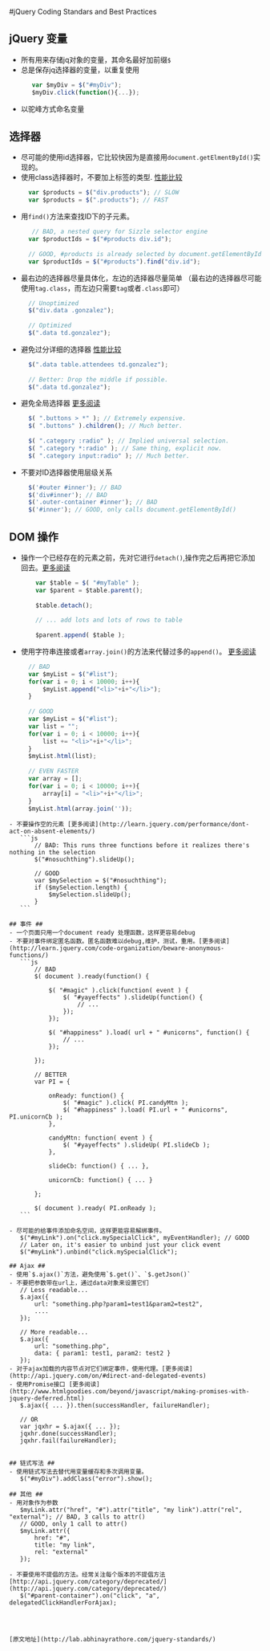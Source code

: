 #jQuery Coding Standars and Best Practices

## jQuery 变量 ##

- 所有用来存储jq对象的变量，其命名最好加前缀`$`
- 总是保存jq选择器的变量，以重复使用
  ```js
	 var $myDiv = $("#myDiv");
	 $myDiv.click(function(){...});
  ```
- 以驼峰方式命名变量


## 选择器 ##

- 尽可能的使用id选择器，它比较快因为是直接用`document.getElmentById()`实现的。
- 使用class选择器时，不要加上标签的类型. [性能比较](http://jsperf.com/jqeury-selector-test)
  ```js
	var $products = $("div.products"); // SLOW
	var $products = $(".products"); // FAST
  ```
- 用`find()`方法来查找ID下的子元素。
  ```js
     // BAD, a nested query for Sizzle selector engine
	var $productIds = $("#products div.id");
	
	// GOOD, #products is already selected by document.getElementById() so only div.id needs to go through Sizzle selector engine
	var $productIds = $("#products").find("div.id");
  ```
- 最右边的选择器尽量具体化，左边的选择器尽量简单 （最右边的选择器尽可能使用`tag.class`，而左边只需要`tag`或者`.class`即可）
  ```js
    // Unoptimized
	$("div.data .gonzalez");
	
	// Optimized
	$(".data td.gonzalez");
  ```
- 避免过分详细的选择器 [性能比较](http://jsperf.com/avoid-excessive-specificity)
  ```js
	$(".data table.attendees td.gonzalez");
 
	// Better: Drop the middle if possible.
	$(".data td.gonzalez");
  ```
- 避免全局选择器 [更多阅读](http://learn.jquery.com/performance/optimize-selectors/)
  ```js
    $( ".buttons > *" ); // Extremely expensive.
	$( ".buttons" ).children(); // Much better.
	 
	$( ".category :radio" ); // Implied universal selection.
	$( ".category *:radio" ); // Same thing, explicit now.
	$( ".category input:radio" ); // Much better.
  ```
- 不要对ID选择器使用层级关系
  ```js
	$('#outer #inner'); // BAD
	$('div#inner'); // BAD
	$('.outer-container #inner'); // BAD
	$('#inner'); // GOOD, only calls document.getElementById()
  ```


## DOM 操作 ##

- 操作一个已经存在的元素之前，先对它进行`detach()`,操作完之后再把它添加回去。[更多阅读](http://learn.jquery.com/performance/detach-elements-before-work-with-them/)
	```js
		var $table = $( "#myTable" );
		var $parent = $table.parent();
		 
		$table.detach();
		 
		// ... add lots and lots of rows to table
		 
		$parent.append( $table );
    ```

- 使用字符串连接或者`array.join()`的方法来代替过多的`append()`。 [更多阅读](http://learn.jquery.com/performance/append-outside-loop/)
  ```js
	// BAD
	var $myList = $("#list");
	for(var i = 0; i < 10000; i++){
	    $myList.append("<li>"+i+"</li>");
	}
	 
	// GOOD
	var $myList = $("#list");
	var list = "";
	for(var i = 0; i < 10000; i++){
	    list += "<li>"+i+"</li>";
	}
	$myList.html(list);
	 
	// EVEN FASTER
	var array = []; 
	for(var i = 0; i < 10000; i++){
	    array[i] = "<li>"+i+"</li>"; 
	}
	$myList.html(array.join(''));
 ```
- 不要操作空的元素 [更多阅读](http://learn.jquery.com/performance/dont-act-on-absent-elements/)
	```js
		// BAD: This runs three functions before it realizes there's nothing in the selection
		$("#nosuchthing").slideUp();
		 
		// GOOD
		var $mySelection = $("#nosuchthing");
		if ($mySelection.length) {
		    $mySelection.slideUp();
		}
	```

## 事件 ##
- 一个页面只用一个document ready 处理函数，这样更容易debug
- 不要对事件绑定匿名函数。匿名函数难以debug,维护，测试，重用。[更多阅读](http://learn.jquery.com/code-organization/beware-anonymous-functions/)
	```js
		// BAD
		$( document ).ready(function() {
		 
		    $( "#magic" ).click(function( event ) {
		        $( "#yayeffects" ).slideUp(function() {
		            // ...
		        });
		    });
		 
		    $( "#happiness" ).load( url + " #unicorns", function() {
		        // ...
		    });
		 
		});
		 
		// BETTER
		var PI = {
		 
		    onReady: function() {
		        $( "#magic" ).click( PI.candyMtn );
		        $( "#happiness" ).load( PI.url + " #unicorns", PI.unicornCb );
		    },
		 
		    candyMtn: function( event ) {
		        $( "#yayeffects" ).slideUp( PI.slideCb );
		    },
		 
		    slideCb: function() { ... },
		 
		    unicornCb: function() { ... }
		 
		};
		 
		$( document ).ready( PI.onReady );
	```

- 尽可能的给事件添加命名空间，这样更能容易解绑事件。
    $("#myLink").on("click.mySpecialClick", myEventHandler); // GOOD
	// Later on, it's easier to unbind just your click event
	$("#myLink").unbind("click.mySpecialClick");

## Ajax ##
- 使用`$.ajax()`方法，避免使用`$.get()`、`$.getJson()`
- 不要把参数带在url上，通过data对象来设置它们
	// Less readable...
	$.ajax({
	    url: "something.php?param1=test1&param2=test2",
	    ....
	});
	 
	// More readable...
	$.ajax({
	    url: "something.php",
	    data: { param1: test1, param2: test2 }
	});
- 对于ajax加载的内容节点对它们绑定事件，使用代理。[更多阅读](http://api.jquery.com/on/#direct-and-delegated-events)
- 使用Promise接口 [更多阅读](http://www.htmlgoodies.com/beyond/javascript/making-promises-with-jquery-deferred.html)
    $.ajax({ ... }).then(successHandler, failureHandler);
 
	// OR
	var jqxhr = $.ajax({ ... });
	jqxhr.done(successHandler);
	jqxhr.fail(failureHandler);	


## 链式写法 ##
- 使用链式写法去替代用变量缓存和多次调用变量。
	$("#myDiv").addClass("error").show(); 

## 其他 ##
- 用对象作为参数
    $myLink.attr("href", "#").attr("title", "my link").attr("rel", "external"); // BAD, 3 calls to attr()
	// GOOD, only 1 call to attr()
	$myLink.attr({
	    href: "#",
	    title: "my link",
	    rel: "external"
	});

- 不要使用不提倡的方法。经常关注每个版本的不提倡方法[http://api.jquery.com/category/deprecated/](http://api.jquery.com/category/deprecated/)
	$("#parent-container").on("click", "a", delegatedClickHandlerForAjax);




[原文地址](http://lab.abhinayrathore.com/jquery-standards/)